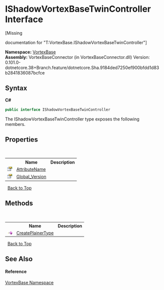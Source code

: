 # IShadowVortexBaseTwinController Interface
 

\[Missing <summary> documentation for "T:VortexBase.IShadowVortexBaseTwinController"\]

**Namespace:**&nbsp;<a href="N_VortexBase.md">VortexBase</a><br />**Assembly:**&nbsp;VortexBaseConnector (in VortexBaseConnector.dll) Version: 0.101.0-dotnetcore.38+Branch.feature/dotnetcore.Sha.9184ded7250ef900bfdd1d83b2841836087bcfce

## Syntax

**C#**<br />
``` C#
public interface IShadowVortexBaseTwinController
```

The IShadowVortexBaseTwinController type exposes the following members.


## Properties
&nbsp;<table><tr><th></th><th>Name</th><th>Description</th></tr><tr><td>![Public property](media/pubproperty.gif "Public property")</td><td><a href="P_VortexBase_IShadowVortexBaseTwinController_AttributeName.md">AttributeName</a></td><td /></tr><tr><td>![Public property](media/pubproperty.gif "Public property")</td><td><a href="P_VortexBase_IShadowVortexBaseTwinController_Global_Version.md">Global_Version</a></td><td /></tr></table>&nbsp;
<a href="#ishadowvortexbasetwincontroller-interface">Back to Top</a>

## Methods
&nbsp;<table><tr><th></th><th>Name</th><th>Description</th></tr><tr><td>![Public method](media/pubmethod.gif "Public method")</td><td><a href="M_VortexBase_IShadowVortexBaseTwinController_CreatePlainerType.md">CreatePlainerType</a></td><td /></tr></table>&nbsp;
<a href="#ishadowvortexbasetwincontroller-interface">Back to Top</a>

## See Also


#### Reference
<a href="N_VortexBase.md">VortexBase Namespace</a><br />